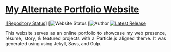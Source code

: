 # <a href="https://people.umass.edu/avsingh" target="_blank">My Alternate Portfolio Website</a>
 
[![Repository Status]](https://github.com/AVS1508/My-Alternate-Portfolio-Website/)
[![Website Status](https://user-images.githubusercontent.com/120053328/207781121-8ff122bd-618b-477f-8abc-d2b6afa360b2.png)
[![Author](https://www.linkedin.com/in/AVS1508/)
[![Latest Release](https://img.shields.io/badge/Latest%20Release-13%20June%202021-yellow.svg)](https://github.com/AVS1508/My-Alternate-Portfolio-Website/commit/master)

<p align="justify">This website serves as an online portfolio to showcase my web presence, résumé, story, & featured projects with a Particle.js aligned theme. It was generated using using Jekyll, Sass, and Gulp.

